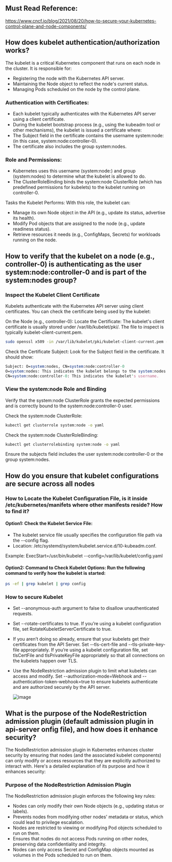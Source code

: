 ## Must Read Reference:
https://www.cncf.io/blog/2021/08/20/how-to-secure-your-kubernetes-control-plane-and-node-components/


## How does kubelet authentication/authorization works?

The kubelet is a critical Kubernetes component that runs on each node in the cluster.
It is responsible for:

- Registering the node with the Kubernetes API server.
- Maintaining the Node object to reflect the node's current status.
- Managing Pods scheduled on the node by the control plane.

### Authentication with Certificates:
- Each kubelet typically authenticates with the Kubernetes API server using a client certificate.
- During the kubelet bootstrap process (e.g., using the kubeadm tool or other mechanisms), the kubelet is issued a certificate where:
- The Subject field in the certificate contains the username system:node:<nodeName> (in this case, system:node:controller-0).
- The certificate also includes the group system:nodes.

### Role and Permissions:
- Kubernetes uses this username (system:node:<nodeName>) and group (system:nodes) to determine what the kubelet is allowed to do.
- The ClusterRoleBinding binds the system:node ClusterRole (which has predefined permissions for kubelets) to the kubelet running on controller-0.

Tasks the Kubelet Performs: With this role, the kubelet can:

- Manage its own Node object in the API (e.g., update its status, advertise its health).
- Modify Pod objects that are assigned to the node (e.g., update readiness status).
- Retrieve resources it needs (e.g., ConfigMaps, Secrets) for workloads running on the node.

## How to verify that the kubelet on a node (e.g., controller-0) is authenticating as the user system:node:controller-0 and is part of the system:nodes group?

### Inspect the Kubelet Client Certificate
Kubelets authenticate with the Kubernetes API server using client certificates. You can check the certificate being used by the kubelet:

On the Node (e.g., controller-0):
Locate the Certificate: The kubelet's client certificate is usually stored under /var/lib/kubelet/pki/. The file to inspect is typically kubelet-client-current.pem.

```bash
sudo openssl x509 -in /var/lib/kubelet/pki/kubelet-client-current.pem -text -noout
```

Check the Certificate Subject: Look for the Subject field in the certificate. It should show:

```perl
Subject: O=system:nodes, CN=system:node:controller-0
O=system:nodes: This indicates the kubelet belongs to the system:nodes group.
CN=system:node:controller-0: This indicates the kubelet's username.
```

### View the system:node Role and Binding
Verify that the system:node ClusterRole grants the expected permissions and is correctly bound to the system:node:controller-0 user.

Check the system:node ClusterRole:

```bash
kubectl get clusterrole system:node -o yaml
```

Check the system:node ClusterRoleBinding:

```bash
kubectl get clusterrolebinding system:node -o yaml
```
Ensure the subjects field includes the user system:node:controller-0 or the group system:nodes.

## How do you ensure that kubelet configurations are secure across all nodes

### How to Locate the Kubelet Configuration File, is it inside /etc/kubernetes/manifets where other manifests reside? How to find it? 

#### Option1: Check the Kubelet Service File:
- The kubelet service file usually specifies the configuration file path via the --config flag.
- Location: /etc/systemd/system/kubelet.service.d/10-kubeadm.conf.

Example:
ExecStart=/usr/bin/kubelet --config=/var/lib/kubelet/config.yaml

#### Option2: Command to Check Kubelet Options: Run the following command to verify how the kubelet is started:

```bash
ps -ef | grep kubelet | grep config
```

### How to secure Kubelet 
- Set --anonymous-auth argument to false to disallow unauthenticated requests.
- Set --rotate-certificates to true. If you’re using a kubelet configuration file, set RotateKubeletServerCertificate to true.
- If you aren’t doing so already, ensure that your kubelets get their certificates from the API Server.
  Set --tls-cert-file and --tls-private-key-file appropriately. If you’re using a kubelet configuration file, set tlsCertFile and tlsPrivateKeyFile appropriately
  so that all connections on the kubelets happen over TLS.
- Use the NodeRestriction admission plugin to limit what kubelets can access and modify.
  Set --authorization-mode=Webhook and --authentication-token-webhook=true to ensure kubelets authenticate and are authorized securely by the API server.

  ![image](https://github.com/user-attachments/assets/d0381af7-a4c2-4e1f-b0a3-d712dcefa443)


## What is the purpose of the NodeRestriction admission plugin (default admission plugin in api-server  onfig file), and how does it enhance security?

The NodeRestriction admission plugin in Kubernetes enhances cluster security by ensuring that nodes (and the associated kubelet components) can only 
modify or access resources that they are explicitly authorized to interact with. Here's a detailed explanation of its purpose and how it enhances security:

### Purpose of the NodeRestriction Admission Plugin
The NodeRestriction admission plugin enforces the following key rules:

- Nodes can only modify their own Node objects (e.g., updating status or labels).
- Prevents nodes from modifying other nodes' metadata or status, which could lead to privilege escalation.
- Nodes are restricted to viewing or modifying Pod objects scheduled to run on them.
- Ensures that nodes do not access Pods running on other nodes, preserving data confidentiality and integrity.
- Nodes can only access Secret and ConfigMap objects mounted as volumes in the Pods scheduled to run on them.
